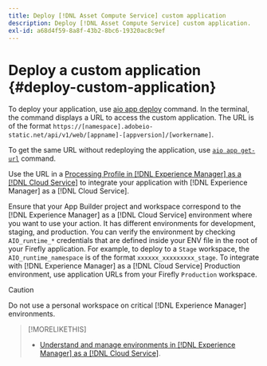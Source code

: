 ```yaml
---
title: Deploy [!DNL Asset Compute Service] custom application
description: Deploy [!DNL Asset Compute Service] custom application.
exl-id: a68d4f59-8a8f-43b2-8bc6-19320ac8c9ef
---
```

# Deploy a custom application {#deploy-custom-application}

To deploy your application, use [aio app deploy](https://github.com/adobe/aio-cli#aio-appdeploy) command. In the terminal, the command displays a URL to access the custom application. The URL is of the format `https://[namespace].adobeio-static.net/api/v1/web/[appname]-[appversion]/[workername]`.

To get the same URL without redeploying the application, use [`aio app get-url`](https://github.com/adobe/aio-cli#aio-app-get-url-action) command.

Use the URL in a [Processing Profile in [!DNL Experience Manager] as a [!DNL Cloud Service]](https://experienceleague.adobe.com/docs/experience-manager-cloud-service/assets/manage/asset-microservices-configure-and-use.html) to integrate your application with [!DNL Experience Manager] as a [!DNL Cloud Service].

Ensure that your App Builder project and workspace correspond to the [!DNL Experience Manager] as a [!DNL Cloud Service] environment where you want to use your action. It has different environments for development, staging, and production. You can verify the environment by checking `AIO_runtime_*` credentials that are defined inside your ENV file in the root of your Firefly application. For example, to deploy to a `Stage` workspace, the `AIO_runtime_namespace` is of the format `xxxxxx_xxxxxxxxx_stage`. To integrate with [!DNL Experience Manager] as a [!DNL Cloud Service] Production environment, use application URLs from your Firefly `Production` workspace.

>[!CAUTION]
>
>Do not use a personal workspace on critical [!DNL Experience Manager] environments.

>[!MORELIKETHIS]
>
>* [Understand and manage environments in [!DNL Experience Manager] as a [!DNL Cloud Service]](https://experienceleague.adobe.com/docs/experience-manager-cloud-service/implementing/using-cloud-manager/manage-environments.html).
